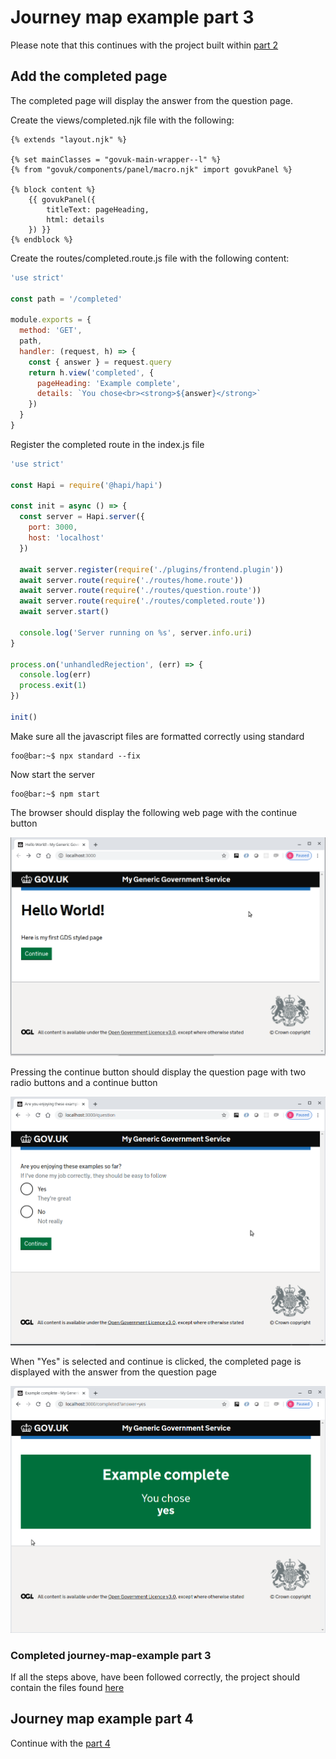 # Journey map example part 3
Please note that this continues with the project built within [part 2](https://github.com/DEFRA/hapi-govuk-examples/tree/master/journey-map-examples/journey-map-example-2)

## Add the completed page 
The completed page will display the answer from the question page.

Create the views/completed.njk file with the following:
```twig
{% extends "layout.njk" %}

{% set mainClasses = "govuk-main-wrapper--l" %}
{% from "govuk/components/panel/macro.njk" import govukPanel %}

{% block content %}
    {{ govukPanel({
        titleText: pageHeading,
        html: details
    }) }}
{% endblock %}

```

Create the routes/completed.route.js file with the following content:
```js
'use strict'

const path = '/completed'

module.exports = {
  method: 'GET',
  path,
  handler: (request, h) => {
    const { answer } = request.query
    return h.view('completed', {
      pageHeading: 'Example complete',
      details: `You chose<br><strong>${answer}</strong>`
    })
  }
}
```

Register the completed route in the index.js file
```js
'use strict'

const Hapi = require('@hapi/hapi')

const init = async () => {
  const server = Hapi.server({
    port: 3000,
    host: 'localhost'
  })

  await server.register(require('./plugins/frontend.plugin'))
  await server.route(require('./routes/home.route'))
  await server.route(require('./routes/question.route'))
  await server.route(require('./routes/completed.route'))
  await server.start()

  console.log('Server running on %s', server.info.uri)
}

process.on('unhandledRejection', (err) => {
  console.log(err)
  process.exit(1)
})

init()
``` 

Make sure all the javascript files are formatted correctly using standard
```console
foo@bar:~$ npx standard --fix
```

Now start the server
```console
foo@bar:~$ npm start
```

The browser should display the following web page with the continue button

![alt text](https://raw.githubusercontent.com/DEFRA/hapi-govuk-examples/master/journey-map-examples/screen-shots/home.png "home page")

Pressing the continue button should display the question page with two radio buttons and a continue button

![alt text](https://raw.githubusercontent.com/DEFRA/hapi-govuk-examples/master/journey-map-examples/screen-shots/question.png "question page")

When "Yes" is selected and continue is clicked, the completed page is displayed with the answer from the question page

![alt text](https://raw.githubusercontent.com/DEFRA/hapi-govuk-examples/master/journey-map-examples/screen-shots/completed.png "completed page")

### Completed journey-map-example part 3
If all the steps above, have been followed correctly, the project should contain the files found [here](https://github.com/DEFRA/hapi-govuk-examples/tree/master/journey-map-examples/journey-map-example-3)

## Journey map example part 4
Continue with the [part 4](https://github.com/DEFRA/hapi-govuk-examples/tree/master/journey-map-examples/journey-map-example-4)